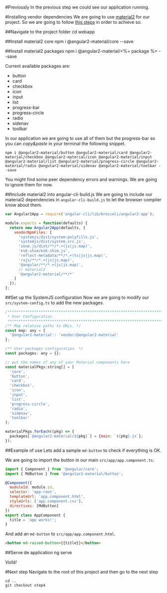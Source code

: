 #Previously
In the previous step we could see our application running.

#Installing vendor dependencies
We are going to use [material2](https://material.angular.io/) for our project.
So we are going to follow [this steps](https://github.com/angular/angular-cli/wiki/3rd-party-libs#adding-material2-to-your-project) in order to achieve so.

##Navigate to the project folder
    cd webapp

##Install material2 core
    npm i @angular2-material/core --save

##Install material2 packages
    npm i @angular2-material/<%= package %> --save

Current available packages are:

- button
- card
- checkbox
- icon
- input
- list
- progress-bar
- progress-circle
- radio
- sidenav
- toolbar

In our application we are going to use all of them but the progress-bar 
so you can *copy&paste* in your terminal the following snippet.

    npm i @angular2-material/button @angular2-material/card @angular2-material/checkbox @angular2-material/icon @angular2-material/input @angular2-material/list @angular2-material/progress-circle @angular2-material/radio @angular2-material/sidenav @angular2-material/toolbar --save

You might find some peer dependency errors and warnings. We are going to ignore them for now.

##Include material2 into angular-cli-build.js
We are going to include our material2 dependencies in  `angular-cli-build.js` to let the 
browser compiler know about them.

```javascript
var Angular2App = require('angular-cli/lib/broccoli/angular2-app');

module.exports = function(defaults) {
  return new Angular2App(defaults, {
    vendorNpmFiles: [
      'systemjs/dist/system-polyfills.js',
      'systemjs/dist/system.src.js',
      'zone.js/dist/**/*.+(js|js.map)',
      'es6-shim/es6-shim.js',
      'reflect-metadata/**/*.+(ts|js|js.map)',
      'rxjs/**/*.+(js|js.map)',
      '@angular/**/*.+(js|js.map)',
      // material2
      '@angular2-material/**/*'
    ]
  });
};
```

##Set up the SystemJS configuration
Now we are going to modify our `src/system-config.ts` to add the new packages.

```javascript
/***********************************************************************************************
 * User Configuration.
 **********************************************************************************************/
/** Map relative paths to URLs. */
const map: any = {
  '@angular2-material': 'vendor/@angular2-material'
};

/** User packages configuration. */
const packages: any = {};

// put the names of any of your Material components here
const materialPkgs:string[] = [
  'core',
  'button',
  'card',
  'checkbox',
  'icon',
  'input',
  'list',
  'progress-circle',
  'radio',
  'sidenav',
  'toolbar'
];

materialPkgs.forEach((pkg) => {
  packages[`@angular2-material/${pkg}`] = {main: `${pkg}.js`};
});
```

##Example of use
Lets add a sample `md-button` to check if everything is OK.

We are going to import the button in our main `src/app/app.component.ts`.
```javascript
import { Component } from '@angular/core';
import { MdButton } from '@angular2-material/button';

@Component({
  moduleId: module.id,
  selector: 'app-root',
  templateUrl: 'app.component.html',
  styleUrls: ['app.component.css'],
  directives: [MdButton]
})
export class AppComponent {
  title = 'app works!';
}
```
And add an `md-button` to `src/app/app.component.html`.

```html
<button md-raised-button>{{title}}</button>
```

##Serve de application
    ng serve

*Voilá!*

#Next step
Navigate to the root of this project and then go to the next step

    cd ..
    git checkout step4
